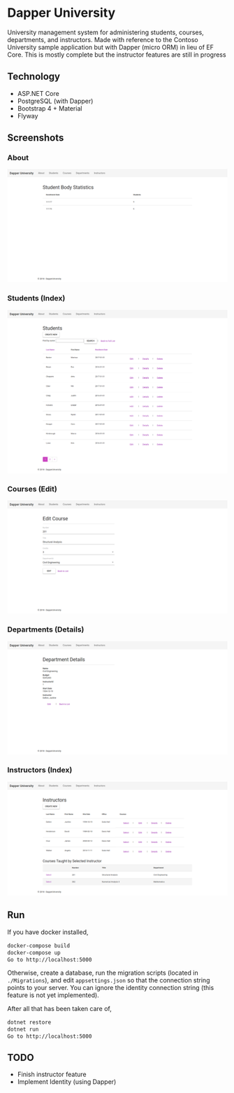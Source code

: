 Dapper University
================

University management system for administering students, courses, departments,
and instructors. Made with reference to the Contoso University sample
application but with Dapper (micro ORM) in lieu of EF Core.  This is mostly
complete but the instructor features are still in progress

Technology
----------
* ASP.NET Core
* PostgreSQL (with Dapper)
* Bootstrap 4 + Material
* Flyway

Screenshots
---------
### About
![about](/screenshots/about.png?raw=true "About")

### Students (Index)
![students](/screenshots/students.png?raw=true "Students")

### Courses (Edit)
![courses](/screenshots/courses.png?raw=true "Courses")

### Departments (Details)
![departments](/screenshots/departments.png?raw=true "Departments")

### Instructors (Index)
![instructors](/screenshots/instructors.png?raw=true "Instructors")

Run
---
If you have docker installed,
```
docker-compose build
docker-compose up
Go to http://localhost:5000
```

Otherwise, create a database, run the migration scripts (located in
`./Migrations`), and edit `appsettings.json` so that the connection string
points to your server. You can ignore the identity connection string (this
feature is not yet implemented).

After all that has been taken care of,
```
dotnet restore
dotnet run
Go to http://localhost:5000
```

TODO
----
* Finish instructor feature
* Implement Identity (using Dapper)

